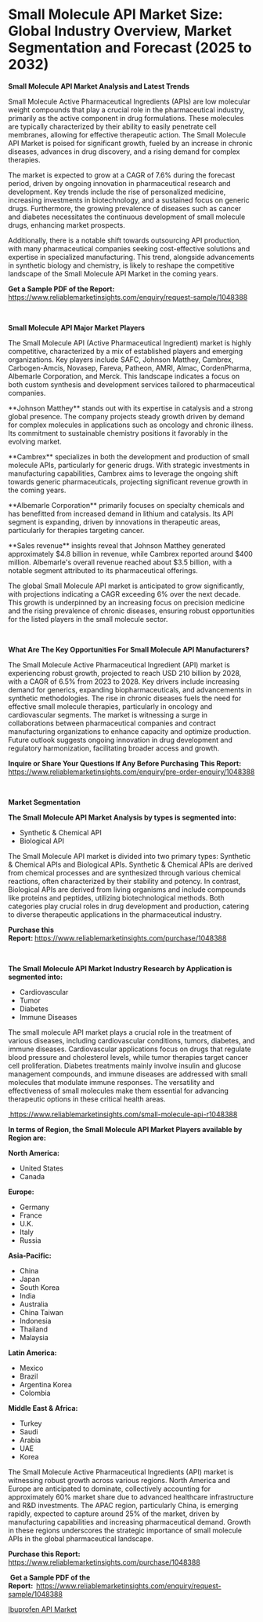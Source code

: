<p><h1>Small Molecule API Market Size: Global Industry Overview, Market Segmentation and Forecast (2025 to 2032)</h1></p><p><strong>Small Molecule API Market Analysis and Latest Trends</strong></p>
<p><p>Small Molecule Active Pharmaceutical Ingredients (APIs) are low molecular weight compounds that play a crucial role in the pharmaceutical industry, primarily as the active component in drug formulations. These molecules are typically characterized by their ability to easily penetrate cell membranes, allowing for effective therapeutic action. The Small Molecule API Market is poised for significant growth, fueled by an increase in chronic diseases, advances in drug discovery, and a rising demand for complex therapies.</p><p>The market is expected to grow at a CAGR of 7.6% during the forecast period, driven by ongoing innovation in pharmaceutical research and development. Key trends include the rise of personalized medicine, increasing investments in biotechnology, and a sustained focus on generic drugs. Furthermore, the growing prevalence of diseases such as cancer and diabetes necessitates the continuous development of small molecule drugs, enhancing market prospects.</p><p>Additionally, there is a notable shift towards outsourcing API production, with many pharmaceutical companies seeking cost-effective solutions and expertise in specialized manufacturing. This trend, alongside advancements in synthetic biology and chemistry, is likely to reshape the competitive landscape of the Small Molecule API Market in the coming years.</p></p>
<p><strong>Get a Sample PDF of the Report:&nbsp;</strong> <a href="https://www.reliablemarketinsights.com/enquiry/request-sample/1048388?utm_campaign=2563&utm_medium=2&utm_source=Github&utm_content=ia&utm_term=08032025&utm_id=small-molecule-api">https://www.reliablemarketinsights.com/enquiry/request-sample/1048388</a></p>
<p>&nbsp;</p>
<p><strong>Small Molecule API Major Market Players</strong></p>
<p><p>The Small Molecule API (Active Pharmaceutical Ingredient) market is highly competitive, characterized by a mix of established players and emerging organizations. Key players include SAFC, Johnson Matthey, Cambrex, Carbogen-Amcis, Novasep, Fareva, Patheon, AMRI, Almac, CordenPharma, Albemarle Corporation, and Merck. This landscape indicates a focus on both custom synthesis and development services tailored to pharmaceutical companies.</p><p>**Johnson Matthey** stands out with its expertise in catalysis and a strong global presence. The company projects steady growth driven by demand for complex molecules in applications such as oncology and chronic illness. Its commitment to sustainable chemistry positions it favorably in the evolving market.</p><p>**Cambrex** specializes in both the development and production of small molecule APIs, particularly for generic drugs. With strategic investments in manufacturing capabilities, Cambrex aims to leverage the ongoing shift towards generic pharmaceuticals, projecting significant revenue growth in the coming years.</p><p>**Albemarle Corporation** primarily focuses on specialty chemicals and has benefitted from increased demand in lithium and catalysis. Its API segment is expanding, driven by innovations in therapeutic areas, particularly for therapies targeting cancer.</p><p>**Sales revenue** insights reveal that Johnson Matthey generated approximately $4.8 billion in revenue, while Cambrex reported around $400 million. Albemarle's overall revenue reached about $3.5 billion, with a notable segment attributed to its pharmaceutical offerings.</p><p>The global Small Molecule API market is anticipated to grow significantly, with projections indicating a CAGR exceeding 6% over the next decade. This growth is underpinned by an increasing focus on precision medicine and the rising prevalence of chronic diseases, ensuring robust opportunities for the listed players in the small molecule sector.</p></p>
<p>&nbsp;</p>
<p><strong>What Are The Key Opportunities For Small Molecule API Manufacturers?</strong></p>
<p><p>The Small Molecule Active Pharmaceutical Ingredient (API) market is experiencing robust growth, projected to reach USD 210 billion by 2028, with a CAGR of 6.5% from 2023 to 2028. Key drivers include increasing demand for generics, expanding biopharmaceuticals, and advancements in synthetic methodologies. The rise in chronic diseases fuels the need for effective small molecule therapies, particularly in oncology and cardiovascular segments. The market is witnessing a surge in collaborations between pharmaceutical companies and contract manufacturing organizations to enhance capacity and optimize production. Future outlook suggests ongoing innovation in drug development and regulatory harmonization, facilitating broader access and growth.</p></p>
<p><strong>Inquire or Share Your Questions If Any Before Purchasing This Report:</strong> <a href="https://www.reliablemarketinsights.com/enquiry/pre-order-enquiry/1048388?utm_campaign=2563&utm_medium=2&utm_source=Github&utm_content=ia&utm_term=08032025&utm_id=small-molecule-api">https://www.reliablemarketinsights.com/enquiry/pre-order-enquiry/1048388</a></p>
<p>&nbsp;</p>
<p><strong>Market Segmentation</strong></p>
<p><strong>The Small Molecule API Market Analysis by types is segmented into:</strong></p>
<p><ul><li>Synthetic & Chemical API</li><li>Biological API</li></ul></p>
<p><p>The Small Molecule API market is divided into two primary types: Synthetic & Chemical APIs and Biological APIs. Synthetic & Chemical APIs are derived from chemical processes and are synthesized through various chemical reactions, often characterized by their stability and potency. In contrast, Biological APIs are derived from living organisms and include compounds like proteins and peptides, utilizing biotechnological methods. Both categories play crucial roles in drug development and production, catering to diverse therapeutic applications in the pharmaceutical industry.</p></p>
<p><strong>Purchase this Report:&nbsp;</strong><a href="https://www.reliablemarketinsights.com/purchase/1048388?utm_campaign=2563&utm_medium=2&utm_source=Github&utm_content=ia&utm_term=08032025&utm_id=small-molecule-api">https://www.reliablemarketinsights.com/purchase/1048388</a></p>
<p>&nbsp;</p>
<p><strong>The Small Molecule API Market Industry Research by Application is segmented into:</strong></p>
<p><ul><li>Cardiovascular</li><li>Tumor</li><li>Diabetes</li><li>Immune Diseases</li></ul></p>
<p><p>The small molecule API market plays a crucial role in the treatment of various diseases, including cardiovascular conditions, tumors, diabetes, and immune diseases. Cardiovascular applications focus on drugs that regulate blood pressure and cholesterol levels, while tumor therapies target cancer cell proliferation. Diabetes treatments mainly involve insulin and glucose management compounds, and immune diseases are addressed with small molecules that modulate immune responses. The versatility and effectiveness of small molecules make them essential for advancing therapeutic options in these critical health areas.</p></p>
<p><a href="https://www.reliablemarketinsights.com/small-molecule-api-r1048388?utm_campaign=2563&utm_medium=2&utm_source=Github&utm_content=ia&utm_term=08032025&utm_id=small-molecule-api">&nbsp;https://www.reliablemarketinsights.com/small-molecule-api-r1048388</a></p>
<p><strong>In terms of Region, the Small Molecule API Market Players available by Region are:</strong></p>
<p>
    <p> <strong> North America: </strong>
        <ul>
            <li>United States</li>
            <li>Canada</li>
        </ul>
        </p> 
    <p> <strong> Europe: </strong>
        <ul>
            <li>Germany</li>
            <li>France</li>
            <li>U.K.</li>
            <li>Italy</li>
            <li>Russia</li>
        </ul>
        </p> 
    <p> <strong> Asia-Pacific: </strong>
        <ul>
            <li>China</li>
            <li>Japan</li>
            <li>South Korea</li>
            <li>India</li>
            <li>Australia</li>
            <li>China Taiwan</li>
            <li>Indonesia</li>
            <li>Thailand</li>
            <li>Malaysia</li>
        </ul>
        </p> 
    <p> <strong> Latin America: </strong>
        <ul>
            <li>Mexico</li>
            <li>Brazil</li>
            <li>Argentina Korea</li>
            <li>Colombia</li>
        </ul>
        </p> 
    <p> <strong> Middle East & Africa: </strong>
        <ul>
            <li>Turkey</li>
            <li>Saudi</li>
            <li>Arabia</li>
            <li>UAE</li>
            <li>Korea</li>
        </ul>
    </p>
    </p>
<p><p>The Small Molecule Active Pharmaceutical Ingredients (API) market is witnessing robust growth across various regions. North America and Europe are anticipated to dominate, collectively accounting for approximately 60% market share due to advanced healthcare infrastructure and R&D investments. The APAC region, particularly China, is emerging rapidly, expected to capture around 25% of the market, driven by manufacturing capabilities and increasing pharmaceutical demand. Growth in these regions underscores the strategic importance of small molecule APIs in the global pharmaceutical landscape.</p></p>
<p><strong>Purchase this Report: </strong><a href="https://www.reliablemarketinsights.com/purchase/1048388?utm_campaign=2563&utm_medium=2&utm_source=Github&utm_content=ia&utm_term=08032025&utm_id=small-molecule-api">https://www.reliablemarketinsights.com/purchase/1048388</a></p>
<p>&nbsp;<strong>Get a Sample PDF of the Report:&nbsp;&nbsp;</strong><a href="https://www.reliablemarketinsights.com/enquiry/request-sample/1048388?utm_campaign=2563&utm_medium=2&utm_source=Github&utm_content=ia&utm_term=08032025&utm_id=small-molecule-api">https://www.reliablemarketinsights.com/enquiry/request-sample/1048388</a></p>
<p><strong></strong></p>
<p><p><a href="https://github.com/lisaeichler20775/Market-Research-Report-List-1/blob/main/ibuprofen-api-market.md?utm_campaign=2563&utm_medium=2&utm_source=Github&utm_content=ia&utm_term=08032025&utm_id=small-molecule-api">Ibuprofen API Market</a></p></p>